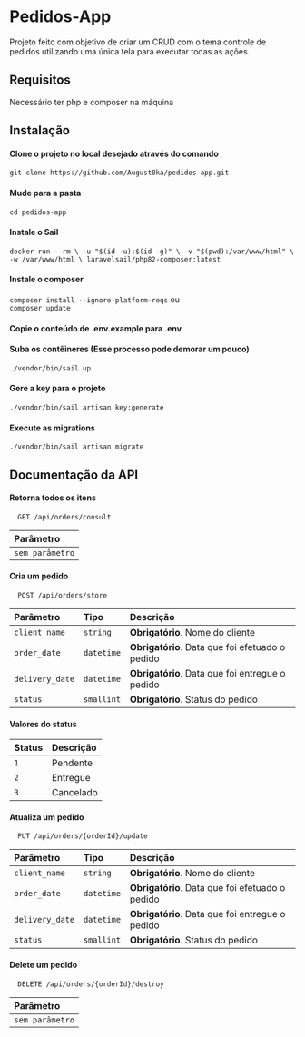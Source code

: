 
# Pedidos-App

Projeto feito com objetivo de criar um CRUD com o tema controle de pedidos utilizando uma única tela para executar todas as ações.

## Requisitos
Necessário ter php e composer na máquina 

## Instalação

#### Clone o projeto no local desejado através do comando
``git clone https://github.com/August0ka/pedidos-app.git`` 

#### Mude para a pasta
``cd pedidos-app``

#### Instale o Sail 
``docker run --rm \
    -u "$(id -u):$(id -g)" \
    -v "$(pwd):/var/www/html" \
    -w /var/www/html \
    laravelsail/php82-composer:latest``

#### Instale o composer
 ``composer install --ignore-platform-reqs`` ou\
 ``composer update``

#### Copie o conteúdo de .env.example para .env

#### Suba os contêineres (Esse processo pode demorar um pouco)
``./vendor/bin/sail up``

#### Gere a key para o projeto
``./vendor/bin/sail artisan key:generate``

#### Execute as migrations
``./vendor/bin/sail artisan migrate``

## Documentação da API

#### Retorna todos os itens

```http
  GET /api/orders/consult
```

| Parâmetro   | 
| :---------- |
| `sem parâmetro` |

#### Cria um pedido

```http
  POST /api/orders/store
```

| Parâmetro   | Tipo       | Descrição                                   |
| :---------- | :--------- | :------------------------------------------ |
| `client_name`      | `string` | **Obrigatório**. Nome do cliente |
| `order_date`      | `datetime` | **Obrigatório**. Data que foi efetuado o pedido |
| `delivery_date`      | `datetime` | **Obrigatório**. Data que foi entregue o pedido |
| `status`      | `smallint` | **Obrigatório**. Status do pedido |

#### Valores do status

| Status   | Descrição           |
| :---------- | :---------- |
| `1` | Pendente        |
| `2` | Entregue        |
| `3` | Cancelado        |


#### Atualiza um pedido

```http
  PUT /api/orders/{orderId}/update
```

| Parâmetro   | Tipo       | Descrição                                   |
| :---------- | :--------- | :------------------------------------------ |
| `client_name`      | `string` | **Obrigatório**. Nome do cliente |
| `order_date`      | `datetime` | **Obrigatório**. Data que foi efetuado o pedido |
| `delivery_date`      | `datetime` | **Obrigatório**. Data que foi entregue o pedido |
| `status`      | `smallint` | **Obrigatório**. Status do pedido |

#### Delete um pedido

```http
  DELETE /api/orders/{orderId}/destroy
```

| Parâmetro   | 
| :---------- |
| `sem parâmetro` |


